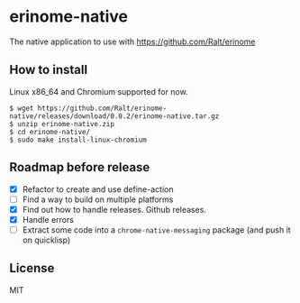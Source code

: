 # erinome-native

The native application to use with https://github.com/Ralt/erinome

## How to install

Linux x86_64 and Chromium supported for now.

```
$ wget https://github.com/Ralt/erinome-native/releases/download/0.0.2/erinome-native.tar.gz
$ unzip erinome-native.zip
$ cd erinome-native/
$ sudo make install-linux-chromium
```

## Roadmap before release

- [x] Refactor to create and use define-action
- [ ] Find a way to build on multiple platforms
- [x] Find out how to handle releases. Github releases.
- [x] Handle errors
- [ ] Extract some code into a `chrome-native-messaging` package (and
  push it on quicklisp)

## License

MIT
